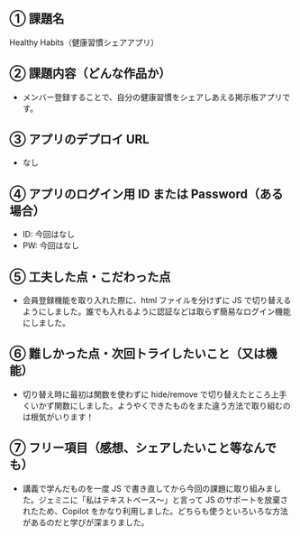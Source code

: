 ## ① 課題名

Healthy Habits（健康習慣シェアアプリ）

## ② 課題内容（どんな作品か）

- メンバー登録することで、自分の健康習慣をシェアしあえる掲示板アプリです。

## ③ アプリのデプロイ URL

- なし

## ④ アプリのログイン用 ID または Password（ある場合）

- ID: 今回はなし
- PW: 今回はなし

## ⑤ 工夫した点・こだわった点

- 会員登録機能を取り入れた際に、html ファイルを分けずに JS で切り替えるようにしました。誰でも入れるように認証などは取らず簡易なログイン機能にしました。

## ⑥ 難しかった点・次回トライしたいこと（又は機能）

- 切り替え時に最初は関数を使わずに hide/remove で切り替えたところ上手くいかず関数にしました。ようやくできたものをまた違う方法で取り組むのは根気がいります！

## ⑦ フリー項目（感想、シェアしたいこと等なんでも）

- 講義で学んだものを一度 JS で書き直してから今回の課題に取り組みました。ジェミニに「私はテキストベース〜」と言って JS のサポートを放棄されたため、Copilot をかなり利用しました。どちらも使うといろいろな方法があるのだと学びが深まりました。
